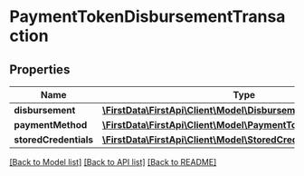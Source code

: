 # PaymentTokenDisbursementTransaction

## Properties
Name | Type | Description | Notes
------------ | ------------- | ------------- | -------------
**disbursement** | [**\FirstData\FirstApi\Client\Model\Disbursement**](Disbursement.md) |  | 
**paymentMethod** | [**\FirstData\FirstApi\Client\Model\PaymentTokenPaymentMethod**](PaymentTokenPaymentMethod.md) |  | 
**storedCredentials** | [**\FirstData\FirstApi\Client\Model\StoredCredential**](StoredCredential.md) |  | [optional] 

[[Back to Model list]](../README.md#documentation-for-models) [[Back to API list]](../README.md#documentation-for-api-endpoints) [[Back to README]](../README.md)


